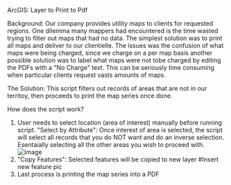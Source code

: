 ArcGIS: Layer to Print to Pdf

Background:
Our company provides utility maps to clients for requested regions. One dilemma many mappers had encountered is the time wasted trying to filter out maps that had no data. The simplest solution was to print all maps and deliver to our clientielle. The issues was the confusion of what maps were being charged, since we charge on a per map basis another possible solution was to label what maps were not tobe charged by editing the PDFs with a  "No Charge" text. This can be seriously time consuming when particular clients request vasts amounts of maps.

The Solution:
This script filters out records of areas that are not in our territoy, then proceeds to print the map series once done.

How does the script work?
1) User needs to select location (area of interest) manually before running script. "Select by Attribute": Once interest of area is selected, the script will select all records that you do NOT want and do an inverse selection. Esentaially selecting all the other areas you wish to proceed with.
 ![image](https://user-images.githubusercontent.com/79226456/188936960-2c9865c9-f691-463a-955d-002eb9ccef70.png)
2) "Copy Features": Selected features will be copied to new layer
#Insert new feature pic
3) Last process is printing the map series into a PDF

